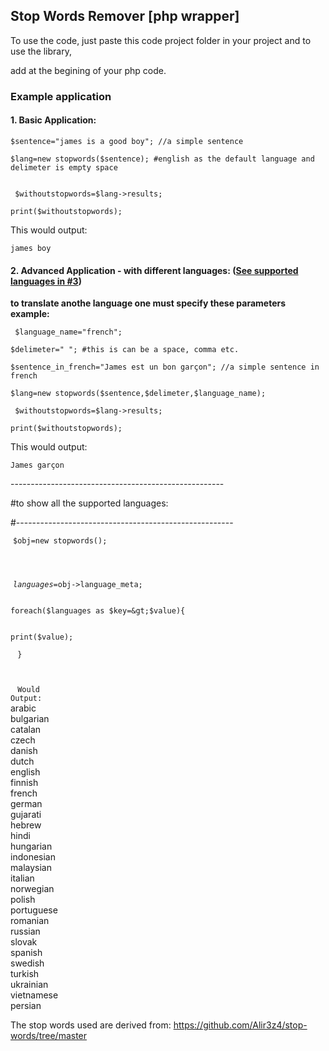 <body style=""><h2>Stop Words Remover [php wrapper]</h2><p>
</p><p>To use the code, just paste this code project folder in your project and to use the library,
</p><p> add <!--?php include_once('stopwords/autoload.php'); <\br--> at the begining of your php code.</p><p></p><h3>Example application</h3><p></p><h4>1. Basic Application: </h4><p><code>$sentence="james is a good boy"; //a simple sentence  </code></p><p><code>$lang=new stopwords($sentence); #english as the default language and delimeter is empty space
 </code></p><p><code> $withoutstopwords=$lang-&gt;results;</code></p><p><code>print($withoutstopwords);</code></p><p></p><p> This would output:</p><p><code>james boy</code></p><p></p><p></p><h4>2. Advanced Application - with different languages: (<a href="#langs">See supported languages in #3</a>) </h4><p><b>to translate anothe language one must specify these parameters example: 
	</b></p><p><code> $language_name="french";</code></p><p><code>$delimeter=" "; #this is can be a space, comma etc.</code></p><p> <code>$sentence_in_french="James est un bon garçon"; //a simple sentence in french  </code> </p><p><code>$lang=new stopwords($sentence,$delimeter,$language_name);</code> </p><p><code> $withoutstopwords=$lang-&gt;results;</code></p><p><code>print($withoutstopwords);</code></p><p></p><p> This would output:</p><p><code>James garçon</code></p><p></p><p></p><p>-----------------------------------------------------</p><p>#to show all the supported languages:</p><p>#------------------------------------------------------</p><p><code id="langs" style="padding:4px;">$obj=new stopwords();</code></p><p><code id="langs" style="padding:4px;">

$languages=$obj-&gt;language_meta;</code></p><p><code id="langs" style="padding:4px;">
foreach($languages as $key=&gt;$value){</code></p><p><code id="langs" style="padding:4px;">
	print($value);</code></p><p><code id="langs" style="padding:4px;">
}
</code></p><p><code id="langs" style="padding:4px;">
</code></p><p><code id="langs" style="padding:4px;"> Would Output:</code><br>arabic<br>bulgarian<br>catalan<br>czech<br>danish<br>dutch<br>english<br>finnish<br>french<br>german<br>gujarati<br>hebrew<br>hindi<br>hungarian<br>indonesian<br>malaysian<br>italian<br>norwegian<br>polish<br>portuguese<br>romanian<br>russian<br>slovak<br>spanish<br>swedish<br>turkish<br>ukrainian<br>vietnamese<br>persian<br></p><p> </p><p>The stop words used are derived from: <a href="https://github.com/Alir3z4/stop-words/tree/master" target="_blank">https://github.com/Alir3z4/stop-words/tree/master</a></p></body>
